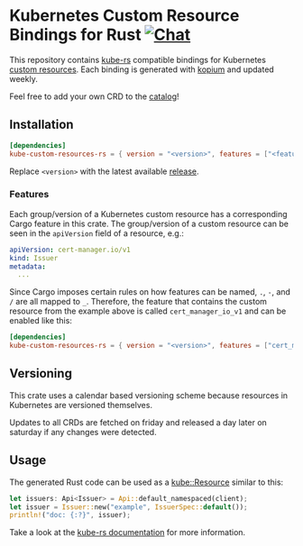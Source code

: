 <!--
SPDX-FileCopyrightText: The kube-custom-resources-rs Authors
SPDX-License-Identifier: 0BSD
 -->

# Kubernetes Custom Resource Bindings for Rust [![Chat](https://img.shields.io/badge/matrix-%23talk.metio:matrix.org-brightgreen.svg?style=social&label=Matrix)](https://matrix.to/#/#talk.metio:matrix.org)

This repository contains [kube-rs](https://kube.rs/) compatible bindings for Kubernetes [custom resources](https://kubernetes.io/docs/tasks/extend-kubernetes/custom-resources/custom-resource-definitions/). Each binding is generated with [kopium](https://github.com/kube-rs/kopium) and updated weekly.

Feel free to add your own CRD to the [catalog](https://github.com/metio/kube-custom-resources-rs/blob/main/code-generator/src/catalog.rs)!

## Installation

```toml
[dependencies]
kube-custom-resources-rs = { version = "<version>", features = ["<features>"] }
```

Replace `<version>` with the latest available [release](https://crates.io/crates/kube-custom-resources-rs).

### Features

Each group/version of a Kubernetes custom resource has a corresponding Cargo feature in this crate. The group/version of a custom resource can be seen in the `apiVersion` field of a resource, e.g.:

```yaml
apiVersion: cert-manager.io/v1
kind: Issuer
metadata:
  ...
```

Since Cargo imposes certain rules on how features can be named, `.`, `-`, and `/` are all mapped to `_`. Therefore, the feature that contains the custom resource from the example above is called `cert_manager_io_v1` and can be enabled like this:

```toml
[dependencies]
kube-custom-resources-rs = { version = "<version>", features = ["cert_manager_io_v1"] }
```

## Versioning

This crate uses a calendar based versioning scheme because resources in Kubernetes are versioned themselves.

Updates to all CRDs are fetched on friday and released a day later on saturday if any changes were detected.

## Usage

The generated Rust code can be used as a [kube::Resource](https://docs.rs/kube/*/kube/trait.Resource.html) similar to this:

```rust
let issuers: Api<Issuer> = Api::default_namespaced(client);
let issuer = Issuer::new("example", IssuerSpec::default());
println!("doc: {:?}", issuer);
```

Take a look at the [kube-rs documentation](https://docs.rs/kube/) for more information.
